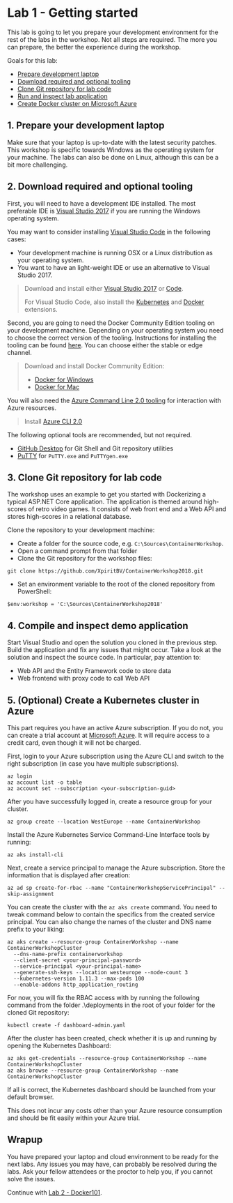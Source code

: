 # Lab 1 - Getting started

This lab is going to let you prepare your development environment for the rest of the labs in the workshop. Not all steps are required. The more you can prepare, the better the experience during the workshop.

Goals for this lab: 
- [Prepare development laptop](#1)
- [Download required and optional tooling](#2)
- [Clone Git repository for lab code](#3)
- [Run and inspect lab application](#4)
- [Create Docker cluster on Microsoft Azure](#5)
 
## <a name="1"></a>1. Prepare your development laptop
Make sure that your laptop is up-to-date with the latest security patches. This workshop is specific towards Windows as the operating system for your machine. The labs can also be done on Linux, although this can be a bit more challenging.

## <a name="2"></a>2. Download required and optional tooling
First, you will need to have a development IDE installed. The most preferable IDE is [Visual Studio 2017](https://www.visualstudio.com/vs/) if you are running the Windows operating system.

You may want to consider installing [Visual Studio Code](https://code.visualstudio.com/) in the following cases:
- Your development machine is running OSX or a Linux distribution as your operating system.
- You want to have an light-weight IDE or use an alternative to Visual Studio 2017.

> Download and install either [Visual Studio 2017](https://www.visualstudio.com/downloads/) or [Code](https://www.visualstudio.com/downloads/).
>
> For Visual Studio Code, also install the [Kubernetes](https://marketplace.visualstudio.com/items?itemName=ms-kubernetes-tools.vscode-kubernetes-tools) and [Docker](https://marketplace.visualstudio.com/items?itemName=PeterJausovec.vscode-docker) extensions.

Second, you are going to need the Docker Community Edition tooling on your development machine. Depending on your operating system you need to choose the correct version of the tooling. Instructions for installing the tooling can be found [here](https://docs.docker.com/install/). You can choose either the stable or edge channel.

> Download and install Docker Community Edition:
> - [Docker for Windows](https://docs.docker.com/docker-for-windows/install/)
> - [Docker for Mac](https://docs.docker.com/docker-for-mac/install/)

You will also need the [Azure Command Line 2.0 tooling](https://docs.microsoft.com/en-us/cli/azure/install-azure-cli?view=azure-cli-latest) for interaction with Azure resources. 
> Install [Azure CLI 2.0](https://docs.microsoft.com/en-us/cli/azure/install-azure-cli-windows?view=azure-cli-latest)

The following optional tools are recommended, but not required.

- [GitHub Desktop](https://desktop.github.com/) for Git Shell and Git repository utilities
- [PuTTY](http://www.putty.org/) for `PuTTY.exe` and `PuTTYgen.exe`

## <a name="3"></a>3. Clone Git repository for lab code
The workshop uses an example to get you started with Dockerizing a typical ASP.NET Core application. 
The application is themed around high-scores of retro video games. It consists of web front end and a Web API and stores high-scores in a relational database.

Clone the repository to your development machine:
- Create a folder for the source code, e.g. `C:\Sources\ContainerWorkshop`.
- Open a command prompt from that folder
- Clone the Git repository for the workshop files:

```
git clone https://github.com/XpiritBV/ContainerWorkshop2018.git
```
- Set an environment variable to the root of the cloned repository from PowerShell:
```
$env:workshop = 'C:\Sources\ContainerWorkshop2018'
```

## <a name="4"></a>4. Compile and inspect demo application
Start Visual Studio and open the solution you cloned in the previous step. 
Build the application and fix any issues that might occur. 
Take a look at the solution and inspect the source code. In particular, pay attention to:
- Web API and the Entity Framework code to store data
- Web frontend with proxy code to call Web API

## <a name="5"></a>5. (Optional) Create a Kubernetes cluster in Azure

This part requires you have an active Azure subscription. If you do not, you can create a trial account at [Microsoft Azure](https://azure.microsoft.com/en-us/free/). It will require access to a credit card, even though it will not be charged.

First, login to your Azure subscription using the Azure CLI and switch to the right subscription (in case you have multiple subscriptions). 

```
az login
az account list -o table
az account set --subscription <your-subscription-guid>
```

After you have successfully logged in, create a resource group for your cluster.

```
az group create --location WestEurope --name ContainerWorkshop
```

Install the Azure Kubernetes Service Command-Line Interface tools by running:
```
az aks install-cli
```
Next, create a service principal to manage the Azure subscription. Store the information that is displayed after creation:

```
az ad sp create-for-rbac --name "ContainerWorkshopServicePrincipal" --skip-assignment
```

You can create the cluster with the `az aks create` command. You need to tweak command below to contain the specifics from the created service principal. You can also change the names of the cluster and DNS name prefix to your liking:
```
az aks create --resource-group ContainerWorkshop --name ContainerWorkshopCluster 
  --dns-name-prefix containerworkshop 
  --client-secret <your-principal-password> 
  --service-principal <your-principal-name> 
  --generate-ssh-keys --location westeurope --node-count 3 
  --kubernetes-version 1.11.3 --max-pods 100 
  --enable-addons http_application_routing
```

For now, you will fix the RBAC access with by running the following command from the folder .\deployments in the root of your folder for the cloned Git repository:
```
kubectl create -f dashboard-admin.yaml
```

After the cluster has been created, check whether it is up and running by opening the Kubernetes Dashboard:
```
az aks get-credentials --resource-group ContainerWorkshop --name ContainerWorkshopCluster
az aks browse --resource-group ContainerWorkshop --name ContainerWorkshopCluster
```

If all is correct, the Kubernetes dashboard should be launched from your default browser.

This does not incur any costs other than your Azure resource consumption and should be fit easily within your Azure trial.

## Wrapup
You have prepared your laptop and cloud environment to be ready for the next labs. Any issues you may have, can probably be resolved during the labs. Ask your fellow attendees or the proctor to help you, if you cannot solve the issues.

Continue with [Lab 2 - Docker101](Lab2-Docker101.md).